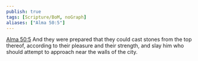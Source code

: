 ```yaml
---
publish: true
tags: [Scripture/BoM, noGraph]
aliases: ["Alma 50:5"]
---
```

[Alma 50:5](https://churchofjesuschrist.org/study/scriptures/bofm/alma/50?lang=eng&id=p5#p5) And they were prepared that they could cast stones from the top thereof, according to their pleasure and their strength, and slay him who should attempt to approach near the walls of the city.
